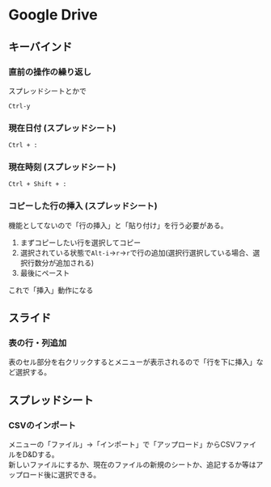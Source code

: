 # Google Drive

## キーバインド

### 直前の操作の繰り返し

スプレッドシートとかで

```
Ctrl-y
```

### 現在日付 (スプレッドシート)

```
Ctrl + :
```

### 現在時刻 (スプレッドシート)

```
Ctrl + Shift + :
```

### コピーした行の挿入 (スプレッドシート)

機能としてないので「行の挿入」と「貼り付け」を行う必要がある。

1. まずコピーしたい行を選択してコピー
1. 選択されている状態で`Alt-i`->`r`->`r`で行の追加(選択行選択している場合、選択行数分が追加される)
1. 最後にペースト

これで「挿入」動作になる

## スライド

### 表の行・列追加

表のセル部分を右クリックするとメニューが表示されるので「行を下に挿入」など選択する。

## スプレッドシート

### CSVのインポート

メニューの「ファイル」→「インポート」で「アップロード」からCSVファイルをD&Dする。  
新しいファイルにするか、現在のファイルの新規のシートか、追記するか等はアップロード後に選択できる。
